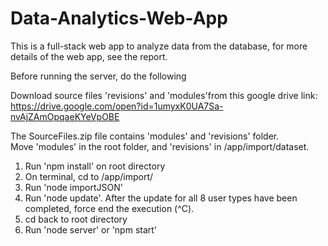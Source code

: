 # Data-Analytics-Web-App
This is a full-stack web app to analyze data from the database, for more details of the web app, see the report.


Before running the server, do the following

Download source files 'revisions' and 'modules'from this google drive link:<br>
https://drive.google.com/open?id=1umyxK0UA7Sa-nvAjZAmOpqaeKYeVpOBE

The SourceFiles.zip file contains 'modules' and 'revisions' folder. <br>
Move 'modules' in the root folder, and 'revisions' in /app/import/dataset. 


1) Run 'npm install' on root directory
2) On terminal, cd to /app/import/
3) Run 'node importJSON'
4) Run 'node update'. After the update for all 8 user types have been completed, force end the execution (^C).
5) cd back to root directory
6) Run 'node server' or 'npm start'



